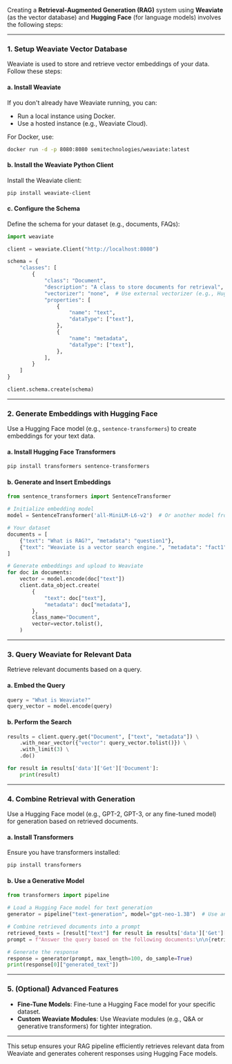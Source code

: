 Creating a **Retrieval-Augmented Generation (RAG)** system using **Weaviate** (as the vector database) and **Hugging Face** (for language models) involves the following steps:

---

### **1. Setup Weaviate Vector Database**
Weaviate is used to store and retrieve vector embeddings of your data. Follow these steps:

#### a. Install Weaviate
If you don't already have Weaviate running, you can:
- Run a local instance using Docker.
- Use a hosted instance (e.g., Weaviate Cloud).

For Docker, use:
```bash
docker run -d -p 8080:8080 semitechnologies/weaviate:latest
```

#### b. Install the Weaviate Python Client
Install the Weaviate client:
```bash
pip install weaviate-client
```

#### c. Configure the Schema
Define the schema for your dataset (e.g., documents, FAQs):
```python
import weaviate

client = weaviate.Client("http://localhost:8080")

schema = {
    "classes": [
        {
            "class": "Document",
            "description": "A class to store documents for retrieval",
            "vectorizer": "none",  # Use external vectorizer (e.g., Hugging Face)
            "properties": [
                {
                    "name": "text",
                    "dataType": ["text"],
                },
                {
                    "name": "metadata",
                    "dataType": ["text"],
                },
            ],
        }
    ]
}

client.schema.create(schema)
```

---

### **2. Generate Embeddings with Hugging Face**
Use a Hugging Face model (e.g., `sentence-transformers`) to create embeddings for your text data.

#### a. Install Hugging Face Transformers
```bash
pip install transformers sentence-transformers
```

#### b. Generate and Insert Embeddings
```python
from sentence_transformers import SentenceTransformer

# Initialize embedding model
model = SentenceTransformer('all-MiniLM-L6-v2')  # Or another model from Hugging Face

# Your dataset
documents = [
    {"text": "What is RAG?", "metadata": "question1"},
    {"text": "Weaviate is a vector search engine.", "metadata": "fact1"},
]

# Generate embeddings and upload to Weaviate
for doc in documents:
    vector = model.encode(doc["text"])
    client.data_object.create(
        {
            "text": doc["text"],
            "metadata": doc["metadata"],
        },
        class_name="Document",
        vector=vector.tolist(),
    )
```

---

### **3. Query Weaviate for Relevant Data**
Retrieve relevant documents based on a query.

#### a. Embed the Query
```python
query = "What is Weaviate?"
query_vector = model.encode(query)
```

#### b. Perform the Search
```python
results = client.query.get("Document", ["text", "metadata"]) \
    .with_near_vector({"vector": query_vector.tolist()}) \
    .with_limit(3) \
    .do()

for result in results['data']['Get']['Document']:
    print(result)
```

---

### **4. Combine Retrieval with Generation**
Use a Hugging Face model (e.g., GPT-2, GPT-3, or any fine-tuned model) for generation based on retrieved documents.

#### a. Install Transformers
Ensure you have transformers installed:
```bash
pip install transformers
```

#### b. Use a Generative Model
```python
from transformers import pipeline

# Load a Hugging Face model for text generation
generator = pipeline("text-generation", model="gpt-neo-1.3B")  # Use any appropriate model

# Combine retrieved documents into a prompt
retrieved_texts = [result["text"] for result in results['data']['Get']['Document']]
prompt = f"Answer the query based on the following documents:\n\n{retrieved_texts}\n\nQuery: {query}\nAnswer:"

# Generate the response
response = generator(prompt, max_length=100, do_sample=True)
print(response[0]["generated_text"])
```

---

### **5. (Optional) Advanced Features**
- **Fine-Tune Models**: Fine-tune a Hugging Face model for your specific dataset.
- **Custom Weaviate Modules**: Use Weaviate modules (e.g., Q&A or generative transformers) for tighter integration.

---

This setup ensures your RAG pipeline efficiently retrieves relevant data from Weaviate and generates coherent responses using Hugging Face models.